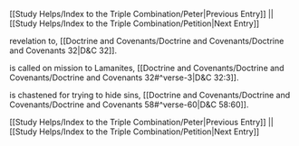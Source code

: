 [[Study Helps/Index to the Triple Combination/Peter|Previous Entry]]  ||  [[Study Helps/Index to the Triple Combination/Petition|Next Entry]]

 revelation to, [[Doctrine and Covenants/Doctrine and Covenants/Doctrine and Covenants 32|D&C 32]].

 is called on mission to Lamanites, [[Doctrine and Covenants/Doctrine and Covenants/Doctrine and Covenants 32#^verse-3|D&C 32:3]].

 is chastened for trying to hide sins, [[Doctrine and Covenants/Doctrine and Covenants/Doctrine and Covenants 58#^verse-60|D&C 58:60]].

[[Study Helps/Index to the Triple Combination/Peter|Previous Entry]]  ||  [[Study Helps/Index to the Triple Combination/Petition|Next Entry]]